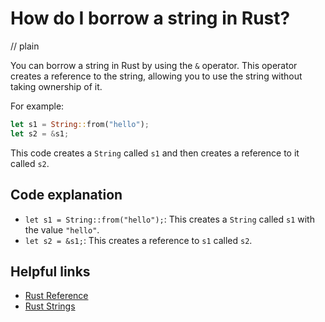 # How do I borrow a string in Rust?
// plain

You can borrow a string in Rust by using the `&` operator. This operator creates a reference to the string, allowing you to use the string without taking ownership of it.

For example:
```rust
let s1 = String::from("hello");
let s2 = &s1;
```
This code creates a `String` called `s1` and then creates a reference to it called `s2`.

## Code explanation

- `let s1 = String::from("hello");`: This creates a `String` called `s1` with the value `"hello"`.
- `let s2 = &s1;`: This creates a reference to `s1` called `s2`.

## Helpful links
- [Rust Reference](https://doc.rust-lang.org/reference/index.html)
- [Rust Strings](https://doc.rust-lang.org/std/string/index.html)